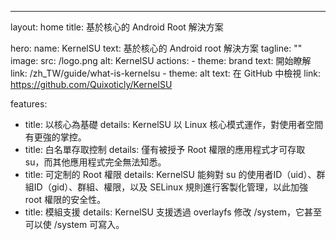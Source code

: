 ---
layout: home
title: 基於核心的 Android Root 解決方案

hero:
  name: KernelSU
  text: 基於核心的 Android root 解決方案
  tagline: ""
  image:
    src: /logo.png
    alt: KernelSU
  actions:
    - theme: brand
      text: 開始瞭解
      link: /zh_TW/guide/what-is-kernelsu
    - theme: alt
      text: 在 GitHub 中檢視
      link: https://github.com/Quixoticly/KernelSU

features:
  - title: 以核心為基礎
    details: KernelSU 以 Linux 核心模式運作，對使用者空間有更強的掌控。
  - title: 白名單存取控制
    details: 僅有被授予 Root 權限的應用程式才可存取 su，而其他應用程式完全無法知悉。
  - title: 可定制的 Root 權限
    details: KernelSU 能夠對 su 的使用者ID（uid）、群組ID（gid）、群組、權限，以及 SELinux 規則進行客製化管理，以此加強 root 權限的安全性。
  - title: 模組支援
    details: KernelSU 支援透過 overlayfs 修改 /system，它甚至可以使 /system 可寫入。

